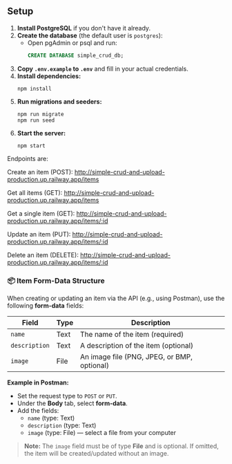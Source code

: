 ## Setup

1. **Install PostgreSQL** if you don't have it already.
2. **Create the database** (the default user is `postgres`):
   - Open pgAdmin or psql and run:
     ```sql
     CREATE DATABASE simple_crud_db;
     ```
3. **Copy `.env.example` to `.env`** and fill in your actual credentials.
4. **Install dependencies:**
   ```
   npm install
   ```
5. **Run migrations and seeders:**
   ```
   npm run migrate
   npm run seed
   ```
6. **Start the server:**
   ```
   npm start
   ```

Endpoints are:

Create an item (POST):
http://simple-crud-and-upload-production.up.railway.app/items

Get all items (GET):
http://simple-crud-and-upload-production.up.railway.app/items

Get a single item (GET):
http://simple-crud-and-upload-production.up.railway.app/items/:id

Update an item (PUT):
http://simple-crud-and-upload-production.up.railway.app/items/:id

Delete an item (DELETE):
http://simple-crud-and-upload-production.up.railway.app/items/:id

### 📦 Item Form-Data Structure

When creating or updating an item via the API (e.g., using Postman), use the following **form-data** fields:

| Field        | Type   | Description                                 |
|--------------|--------|---------------------------------------------|
| `name`       | Text   | The name of the item (required)             |
| `description`| Text   | A description of the item (optional)        |
| `image`      | File   | An image file (PNG, JPEG, or BMP, optional) |

**Example in Postman:**
- Set the request type to `POST` or `PUT`.
- Under the **Body** tab, select **form-data**.
- Add the fields:
  - `name` (type: Text)
  - `description` (type: Text)
  - `image` (type: File) — select a file from your computer

> **Note:** The `image` field must be of type **File** and is optional. If omitted, the item will be created/updated without an image.
